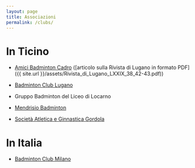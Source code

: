 ```yaml
---
layout: page
title: Associazioni
permalink: /clubs/
---
```

[abc]: http://www.badminton-cadro.ch/ "Amici Badminton Cadro"
[bcl]: http://www.badminton-lugano.ch/ "Badminton Club Lugano"
[bcm]: https://www.badminton.it/ "Badminton Club Milano"
[mb]: http://www.mendrisiobadminton.ch/ "Mendrisio Badminton"
[sag]: http://www.saggordola.ch/index.php?node=380&lng=1&rif=3e05bad6da "Società Atletica e Ginnastica Gordola"

# In Ticino #

* [Amici Badminton Cadro][abc] ([articolo sulla Rivista di Lugano in formato PDF]({{ site.url }}/assets/Rivista_di_Lugano_LXXIX_38_42-43.pdf))

* [Badminton Club Lugano][bcl]

* Gruppo Badminton del Liceo di Locarno

* [Mendrisio Badminton][mb]

* [Società Atletica e Ginnastica Gordola][sag]

# In Italia #

* [Badminton Club Milano][bcm]